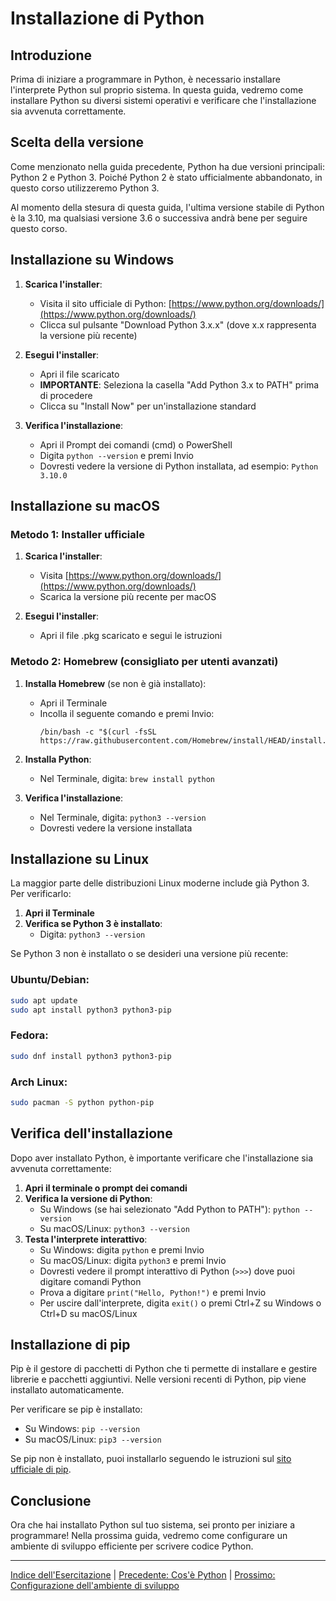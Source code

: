 # Installazione di Python

## Introduzione
Prima di iniziare a programmare in Python, è necessario installare l'interprete Python sul proprio sistema. In questa guida, vedremo come installare Python su diversi sistemi operativi e verificare che l'installazione sia avvenuta correttamente.

## Scelta della versione
Come menzionato nella guida precedente, Python ha due versioni principali: Python 2 e Python 3. Poiché Python 2 è stato ufficialmente abbandonato, in questo corso utilizzeremo Python 3.

Al momento della stesura di questa guida, l'ultima versione stabile di Python è la 3.10, ma qualsiasi versione 3.6 o successiva andrà bene per seguire questo corso.

## Installazione su Windows

1. **Scarica l'installer**:
   - Visita il sito ufficiale di Python: [https://www.python.org/downloads/](https://www.python.org/downloads/)
   - Clicca sul pulsante "Download Python 3.x.x" (dove x.x rappresenta la versione più recente)

2. **Esegui l'installer**:
   - Apri il file scaricato
   - **IMPORTANTE**: Seleziona la casella "Add Python 3.x to PATH" prima di procedere
   - Clicca su "Install Now" per un'installazione standard

3. **Verifica l'installazione**:
   - Apri il Prompt dei comandi (cmd) o PowerShell
   - Digita `python --version` e premi Invio
   - Dovresti vedere la versione di Python installata, ad esempio: `Python 3.10.0`

## Installazione su macOS

### Metodo 1: Installer ufficiale
1. **Scarica l'installer**:
   - Visita [https://www.python.org/downloads/](https://www.python.org/downloads/)
   - Scarica la versione più recente per macOS

2. **Esegui l'installer**:
   - Apri il file .pkg scaricato e segui le istruzioni

### Metodo 2: Homebrew (consigliato per utenti avanzati)
1. **Installa Homebrew** (se non è già installato):
   - Apri il Terminale
   - Incolla il seguente comando e premi Invio:
     ```
     /bin/bash -c "$(curl -fsSL https://raw.githubusercontent.com/Homebrew/install/HEAD/install.sh)"
     ```

2. **Installa Python**:
   - Nel Terminale, digita: `brew install python`

3. **Verifica l'installazione**:
   - Nel Terminale, digita: `python3 --version`
   - Dovresti vedere la versione installata

## Installazione su Linux

La maggior parte delle distribuzioni Linux moderne include già Python 3. Per verificarlo:

1. **Apri il Terminale**
2. **Verifica se Python 3 è installato**:
   - Digita: `python3 --version`

Se Python 3 non è installato o se desideri una versione più recente:

### Ubuntu/Debian:
```bash
sudo apt update
sudo apt install python3 python3-pip
```

### Fedora:
```bash
sudo dnf install python3 python3-pip
```

### Arch Linux:
```bash
sudo pacman -S python python-pip
```

## Verifica dell'installazione

Dopo aver installato Python, è importante verificare che l'installazione sia avvenuta correttamente:

1. **Apri il terminale o prompt dei comandi**
2. **Verifica la versione di Python**:
   - Su Windows (se hai selezionato "Add Python to PATH"): `python --version`
   - Su macOS/Linux: `python3 --version`
3. **Testa l'interprete interattivo**:
   - Su Windows: digita `python` e premi Invio
   - Su macOS/Linux: digita `python3` e premi Invio
   - Dovresti vedere il prompt interattivo di Python (`>>>`) dove puoi digitare comandi Python
   - Prova a digitare `print("Hello, Python!")` e premi Invio
   - Per uscire dall'interprete, digita `exit()` o premi Ctrl+Z su Windows o Ctrl+D su macOS/Linux

## Installazione di pip

Pip è il gestore di pacchetti di Python che ti permette di installare e gestire librerie e pacchetti aggiuntivi. Nelle versioni recenti di Python, pip viene installato automaticamente.

Per verificare se pip è installato:

- Su Windows: `pip --version`
- Su macOS/Linux: `pip3 --version`

Se pip non è installato, puoi installarlo seguendo le istruzioni sul [sito ufficiale di pip](https://pip.pypa.io/en/stable/installation/).

## Conclusione

Ora che hai installato Python sul tuo sistema, sei pronto per iniziare a programmare! Nella prossima guida, vedremo come configurare un ambiente di sviluppo efficiente per scrivere codice Python.

---

[Indice dell'Esercitazione](../README.md) | [Precedente: Cos'è Python](./01_cosa_e_python.md) | [Prossimo: Configurazione dell'ambiente di sviluppo](./03_configurazione_ambiente.md)